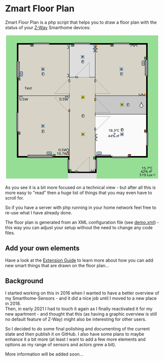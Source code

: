 # Zmart Floor Plan

Zmart Floor Plan is a php script that helps you to draw a floor plan with the status of your [Z-Way](https://z-wave.me/z-way/) Smarthome devices:

![Generated Demo Image](doc/demo-floorplan.png)

As you see it is a bit more focused on a technical view - but after all this is more easy to "read" then a huge list of things that you may even have to scroll for.

So if you have a server with php running in your home network feel free to re-use what I have already done.

The floor plan is generated from an XML configuration file (see [demo.xml](demo.xml)) - this way you can adjust your setup without the need to change any code files.


## Add your own elements

Have a look at the [Extension Guide](docs/extension.md) to learn more about how you can add new smart things that are drawn on the floor plan...

## Background

I started working on this in 2016 when I wanted to have a better overview of my Smarthome-Sensors - and it did a nice job until I moved to a new place in 2018.  
Then, in early 2021 I had to touch it again as I finally reactivated it for my new apartment - and thought that this (as having a graphic overview is still no default feature of Z-Way) might also be interesting for other users.

So I decided to do some final polishing and documenting of the current state and then publish it on GitHub.
I also have some plans to maybe enhance it a bit more (at least I want to add a few more elements and options as my range of sensors and actors grew a bit).

More information will be added soon...
